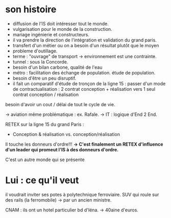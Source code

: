 # son histoire

- diffusion de l'IS doit intéresser tout le monde.
- vulgarisation pour le monde de la construction.
- mariage ingénierie et constructeurs.
- il va prendre la direction de l'intégration et validation du grand paris.
- transfert d'un métier ou on a besoin d'un résultat plutôt que le moyen
- probleme d'outillage.
- terme : "ouvrage" de transport -> environnement est une contrainte.
- tunnel : sous la Concorde.
- besoin d'un bilan carbone, qualité de l'eau
- métro : facilitation des échange de population. étude de population.
- besoin d'être un peu disruptif.
- il fait un comparatif d'étude de tronçon de la ligne 15 : passer d'un mode de contractualisation : 2 contrat conception + réalisation vers 1 seul contrat conception / réalisation

besoin d'avoir un cout / délai de tout le cycle de vie.

-> aviation même problématique : ex. Rafale.
-> IT : logique d'End 2 End.

RETEX sur la ligne 15 du grand Paris : 
- Conception & réalisation vs. conception/réalisation

Il touche les donneurs d'ordre!!!
**-> C'est finalement un RETEX d'influence d'un leader qui promeut l'IS à des donneurs d'ordre.**

C'est un autre monde qui se présente 
# Lui : ce qu'il veut

il voudrait inviter ses potes 
à polytechnique ferroviaire. 
SUV qui roule sur des rails (la ferromobile)
-> par un ancien ministre.

CNAM : ils ont un hotel particulier bd d'Iéna.
-> 40aine d'euros.



